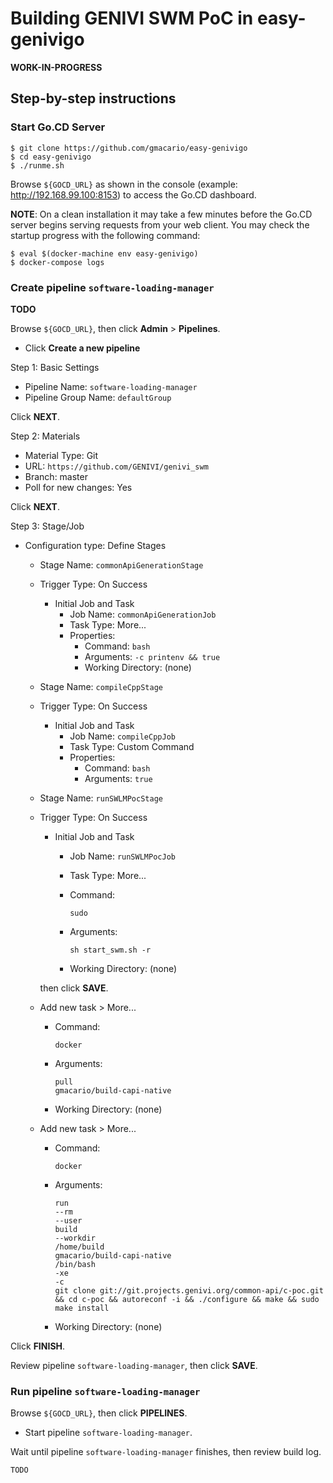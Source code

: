 Building GENIVI SWM PoC in easy-genivigo
========================================

**WORK-IN-PROGRESS**

Step-by-step instructions
-------------------------

### Start Go.CD Server

```
$ git clone https://github.com/gmacario/easy-genivigo
$ cd easy-genivigo
$ ./runme.sh
```

Browse `${GOCD_URL}` as shown in the console (example: http://192.168.99.100:8153) to access the Go.CD dashboard.

**NOTE**: On a clean installation it may take a few minutes before the Go.CD server begins serving requests from your web client. You may check the startup progress with the following command:

```
$ eval $(docker-machine env easy-genivigo)
$ docker-compose logs
```

### Create pipeline `software-loading-manager`

**TODO**

Browse `${GOCD_URL}`, then click **Admin** > **Pipelines**.

* Click **Create a new pipeline**

Step 1: Basic Settings

* Pipeline Name: `software-loading-manager`
* Pipeline Group Name: `defaultGroup`

Click **NEXT**.

Step 2: Materials

* Material Type: Git
* URL: `https://github.com/GENIVI/genivi_swm`
* Branch: master
* Poll for new changes: Yes

Click **NEXT**.

Step 3: Stage/Job

* Configuration type: Define Stages

  - Stage Name: `commonApiGenerationStage`
  - Trigger Type: On Success
    * Initial Job and Task
      - Job Name: `commonApiGenerationJob`
      - Task Type: More...
      - Properties: 
        - Command: `bash`
        - Arguments: `-c printenv && true`
        - Working Directory: (none)

  - Stage Name: `compileCppStage`
  - Trigger Type: On Success
    * Initial Job and Task
      - Job Name: `compileCppJob`
      - Task Type: Custom Command
      - Properties: 
        - Command: `bash`
        - Arguments: `true`

  - Stage Name: `runSWLMPocStage`
  - Trigger Type: On Success

    * Initial Job and Task
      - Job Name: `runSWLMPocJob`
      - Task Type: More...
      - Command:
  
        ```
        sudo
        ```
  
      - Arguments:
  
        ```
        sh start_swm.sh -r
        ```
  
      - Working Directory: (none)

    then click **SAVE**.

  * Add new task > More...
    - Command:

      ```
      docker
      ```

    - Arguments:

      ```
      pull
      gmacario/build-capi-native
      ```

    - Working Directory: (none)

  * Add new task > More...
    - Command:

      ```
      docker
      ```

    - Arguments:

      ```
      run
      --rm
      --user
      build
      --workdir
      /home/build
      gmacario/build-capi-native
      /bin/bash
      -xe
      -c
      git clone git://git.projects.genivi.org/common-api/c-poc.git && cd c-poc && autoreconf -i && ./configure && make && sudo make install
      ```

    - Working Directory: (none)

Click **FINISH**.

Review pipeline `software-loading-manager`, then click **SAVE**.

### Run pipeline `software-loading-manager`

Browse `${GOCD_URL}`, then click **PIPELINES**.

* Start pipeline `software-loading-manager`.

Wait until pipeline `software-loading-manager` finishes, then review build log.

```
TODO
```

<!-- EOF -->
